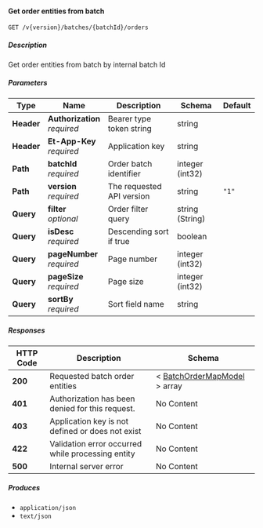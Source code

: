 
<a name="batchesorders_getbatchorderentities"></a>
#### Get order entities from batch
```
GET /v{version}/batches/{batchId}/orders
```


##### Description
Get order entities from batch by internal batch Id


##### Parameters

|Type|Name|Description|Schema|Default|
|---|---|---|---|---|
|**Header**|**Authorization**  <br>*required*|Bearer type token string|string||
|**Header**|**Et-App-Key**  <br>*required*|Application key|string||
|**Path**|**batchId**  <br>*required*|Order batch identifier|integer (int32)||
|**Path**|**version**  <br>*required*|The requested API version|string|`"1"`|
|**Query**|**filter**  <br>*optional*|Order filter query|string (String)||
|**Query**|**isDesc**  <br>*required*|Descending sort if true|boolean||
|**Query**|**pageNumber**  <br>*required*|Page number|integer (int32)||
|**Query**|**pageSize**  <br>*required*|Page size|integer (int32)||
|**Query**|**sortBy**  <br>*required*|Sort field name|string||


##### Responses

|HTTP Code|Description|Schema|
|---|---|---|
|**200**|Requested batch order entities|< [BatchOrderMapModel](#batchordermapmodel) > array|
|**401**|Authorization has been denied for this request.|No Content|
|**403**|Application key is not defined or does not exist|No Content|
|**422**|Validation error occurred while processing entity|No Content|
|**500**|Internal server error|No Content|


##### Produces

* `application/json`
* `text/json`



